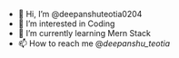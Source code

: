 - 👋 Hi, I’m @deepanshuteotia0204
- 👀 I’m interested in Coding
- 🌱 I’m currently learning Mern Stack
- 📫 How to reach me @_deepanshu_teotia_


<!---
deepanshuteotia0204/deepanshuteotia0204 is a ✨ special ✨ repository because its `README.md` (this file) appears on your GitHub profile.
You can click the Preview link to take a look at your changes.
--->
